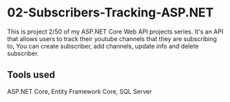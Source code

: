 # 02-Subscribers-Tracking-ASP.NET
This is project 2/50 of my ASP.NET Core Web API projects series.
It's an API that allows users to track their youtube channels that they are subscribing to, You can create subscriber, add channels, update info and delete subscriber.

## Tools used
ASP.NET Core, Entity Framework Core, SQL Server